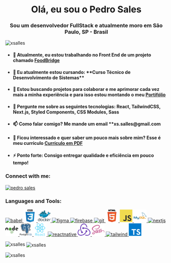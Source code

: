 <h1 align="center">Olá, eu sou o Pedro Sales</h1>
<h3 align="center">Sou um desenvolvedor FullStack e atualmente moro em São Paulo, SP - Brasil</h3>

<p align="left"> <img src="https://komarev.com/ghpvc/?username=xsalles&label=Profile%20views&color=0e75b6&style=flat" alt="xsalles" /> </p>

- <h4>🔭 Atualmente, eu estou trabalhando no Front End de um projeto chamado <a href="https://github.com/orgs/fb-FoodBridge/teams/front-end">FoodBridge</a></h4>

- <h4>🌱 Eu atualmente estou cursando: **Curso Técnico de Desenvolvimento de Sistemas** </h4>

- <h4>👯 Estou buscando projetos para colaborar e me aprimorar cada vez mais a minha experiência e para isso estou montando o meu <a href="https://github.com/xsalles/portifolio">Portifólio</a></h4>

- <h4>💬 Pergunte me sobre as seguintes tecnologias: React, TailwindCSS, Next.js, Styled Components, CSS Modules, Sass </h4>

- <h4>📫 Como falar comigo? Me mande um email **xs.salles@gmail.com</h4>

- <h4>📄 Ficou interessado e quer saber um pouco mais sobre mim? Esse é meu currículo <a href="https://drive.google.com/file/d/1KSYB43RAwZbTEgHj0wojkKZmd_WlvYu_/view?usp=sharing">Currículo em PDF</a></h4>

- <h4>⚡ Ponto forte: Consigo entregar qualidade e eficiência em pouco tempo!<h4>

<h3 align="left">Connect with me:</h3>
<p align="left">
<a href="https://linkedin.com/in/pedro-sales-00090a274" target="blank"><img align="center" src="https://raw.githubusercontent.com/rahuldkjain/github-profile-readme-generator/master/src/images/icons/Social/linked-in-alt.svg" alt="pedro sales" height="30" width="40" /></a>
</p>

<h3 align="left">Languages and Tools:</h3>
<p align="left"> <a href="https://babeljs.io/" target="_blank" rel="noreferrer"> <img src="https://www.vectorlogo.zone/logos/babeljs/babeljs-icon.svg" alt="babel" width="40" height="40"/> </a> <a href="https://www.w3schools.com/css/" target="_blank" rel="noreferrer"> <img src="https://raw.githubusercontent.com/devicons/devicon/master/icons/css3/css3-original-wordmark.svg" alt="css3" width="40" height="40"/> </a> <a href="https://www.docker.com/" target="_blank" rel="noreferrer"> <img src="https://raw.githubusercontent.com/devicons/devicon/master/icons/docker/docker-original-wordmark.svg" alt="docker" width="40" height="40"/> </a> <a href="https://www.figma.com/" target="_blank" rel="noreferrer"> <img src="https://www.vectorlogo.zone/logos/figma/figma-icon.svg" alt="figma" width="40" height="40"/> </a> <a href="https://firebase.google.com/" target="_blank" rel="noreferrer"> <img src="https://www.vectorlogo.zone/logos/firebase/firebase-icon.svg" alt="firebase" width="40" height="40"/> </a> <a href="https://git-scm.com/" target="_blank" rel="noreferrer"> <img src="https://www.vectorlogo.zone/logos/git-scm/git-scm-icon.svg" alt="git" width="40" height="40"/> </a> <a href="https://www.w3.org/html/" target="_blank" rel="noreferrer"> <img src="https://raw.githubusercontent.com/devicons/devicon/master/icons/html5/html5-original-wordmark.svg" alt="html5" width="40" height="40"/> </a> <a href="https://developer.mozilla.org/en-US/docs/Web/JavaScript" target="_blank" rel="noreferrer"> <img src="https://raw.githubusercontent.com/devicons/devicon/master/icons/javascript/javascript-original.svg" alt="javascript" width="40" height="40"/> </a> <a href="https://www.mysql.com/" target="_blank" rel="noreferrer"> <img src="https://raw.githubusercontent.com/devicons/devicon/master/icons/mysql/mysql-original-wordmark.svg" alt="mysql" width="40" height="40"/> </a> <a href="https://nextjs.org/" target="_blank" rel="noreferrer"> <img src="https://cdn.worldvectorlogo.com/logos/nextjs-2.svg" alt="nextjs" width="40" height="40"/> </a> <a href="https://nodejs.org" target="_blank" rel="noreferrer"> <img src="https://raw.githubusercontent.com/devicons/devicon/master/icons/nodejs/nodejs-original-wordmark.svg" alt="nodejs" width="40" height="40"/> </a> <a href="https://www.postgresql.org" target="_blank" rel="noreferrer"> <img src="https://raw.githubusercontent.com/devicons/devicon/master/icons/postgresql/postgresql-original-wordmark.svg" alt="postgresql" width="40" height="40"/> </a> <a href="https://reactjs.org/" target="_blank" rel="noreferrer"> <img src="https://raw.githubusercontent.com/devicons/devicon/master/icons/react/react-original-wordmark.svg" alt="react" width="40" height="40"/> </a> <a href="https://reactnative.dev/" target="_blank" rel="noreferrer"> <img src="https://reactnative.dev/img/header_logo.svg" alt="reactnative" width="40" height="40"/> </a> <a href="https://redux.js.org" target="_blank" rel="noreferrer"> <img src="https://raw.githubusercontent.com/devicons/devicon/master/icons/redux/redux-original.svg" alt="redux" width="40" height="40"/> </a> <a href="https://sass-lang.com" target="_blank" rel="noreferrer"> <img src="https://raw.githubusercontent.com/devicons/devicon/master/icons/sass/sass-original.svg" alt="sass" width="40" height="40"/> </a> <a href="https://tailwindcss.com/" target="_blank" rel="noreferrer"> <img src="https://www.vectorlogo.zone/logos/tailwindcss/tailwindcss-icon.svg" alt="tailwind" width="40" height="40"/> </a> <a href="https://www.typescriptlang.org/" target="_blank" rel="noreferrer"> <img src="https://raw.githubusercontent.com/devicons/devicon/master/icons/typescript/typescript-original.svg" alt="typescript" width="40" height="40"/> </a> </p>

<p><img align="left" src="https://github-readme-stats.vercel.app/api/top-langs?username=xsalles&show_icons=true&locale=en&layout=compact" alt="xsalles" /></p>

<p>&nbsp;<img align="center" src="https://github-readme-stats.vercel.app/api?username=xsalles&show_icons=true&locale=en" alt="xsalles" /></p>

<p><img align="center" src="https://github-readme-streak-stats.herokuapp.com/?user=xsalles&" alt="xsalles" /></p>
